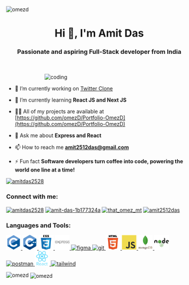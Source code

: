 <img align="center" width="1500" src="https://user-images.githubusercontent.com/90236635/232446433-d5540fa2-fe28-4bb8-b929-cdb51fe61336.gif" alt="omezd" />

<h1 align="center">Hi 👋, I'm Amit Das</h1>
<h3 align="center">Passionate and aspiring Full-Stack developer from India</h3>
<br/>
<br/>
<img align="right" width="400" src="https://cdn.dribbble.com/users/1355613/screenshots/10374655/media/5691629ca1e7389c34a9c0dae158b976.gif" alt="coding" />

<br/>




- 🔭 I’m currently working on [Twitter Clone](https://github.com/omezD/twitter-clone.git)

- 🌱 I’m currently learning **React JS and Next JS**

- 👨‍💻 All of my projects are available at [https://github.com/omezD/Portfolio-OmezD](https://github.com/omezD/Portfolio-OmezD)

- 💬 Ask me about **Express and React**

- 📫 How to reach me **amit2512das@gmail.com**

- ⚡ Fun fact **Software developers turn coffee into code, powering the world one line at a time!**


<p align="left"> <a href="https://twitter.com/amitdas2528" target="blank"><img src="https://img.shields.io/twitter/follow/amitdas2528?logo=twitter&style=for-the-badge" alt="amitdas2528" /></a> </p>


<h3 align="left">Connect with me:</h3>
<p align="left">
<a href="https://twitter.com/amitdas2528" target="blank"><img align="center" src="https://raw.githubusercontent.com/rahuldkjain/github-profile-readme-generator/master/src/images/icons/Social/twitter.svg" alt="amitdas2528" height="30" width="40" /></a>
<a href="https://linkedin.com/in/amit-das-1b177324a" target="blank"><img align="center" src="https://raw.githubusercontent.com/rahuldkjain/github-profile-readme-generator/master/src/images/icons/Social/linked-in-alt.svg" alt="amit-das-1b177324a" height="30" width="40" /></a>
<a href="https://instagram.com/that_omez_mt" target="blank"><img align="center" src="https://raw.githubusercontent.com/rahuldkjain/github-profile-readme-generator/master/src/images/icons/Social/instagram.svg" alt="that_omez_mt" height="30" width="40" /></a>
<a href="https://www.leetcode.com/amit2512das" target="blank"><img align="center" src="https://raw.githubusercontent.com/rahuldkjain/github-profile-readme-generator/master/src/images/icons/Social/leet-code.svg" alt="amit2512das" height="30" width="40" /></a>
</p>

<h3 align="left">Languages and Tools:</h3>
<p align="left"> <a href="https://www.cprogramming.com/" target="_blank" rel="noreferrer"> <img src="https://raw.githubusercontent.com/devicons/devicon/master/icons/c/c-original.svg" alt="c" width="40" height="40"/> </a> <a href="https://www.w3schools.com/cpp/" target="_blank" rel="noreferrer"> <img src="https://raw.githubusercontent.com/devicons/devicon/master/icons/cplusplus/cplusplus-original.svg" alt="cplusplus" width="40" height="40"/> </a> <a href="https://www.w3schools.com/css/" target="_blank" rel="noreferrer"> <img src="https://raw.githubusercontent.com/devicons/devicon/master/icons/css3/css3-original-wordmark.svg" alt="css3" width="40" height="40"/> </a> <a href="https://expressjs.com" target="_blank" rel="noreferrer"> <img src="https://raw.githubusercontent.com/devicons/devicon/master/icons/express/express-original-wordmark.svg" alt="express" width="40" height="40"/> </a> <a href="https://www.figma.com/" target="_blank" rel="noreferrer"> <img src="https://www.vectorlogo.zone/logos/figma/figma-icon.svg" alt="figma" width="40" height="40"/> </a> <a href="https://git-scm.com/" target="_blank" rel="noreferrer"> <img src="https://www.vectorlogo.zone/logos/git-scm/git-scm-icon.svg" alt="git" width="40" height="40"/> </a> <a href="https://www.w3.org/html/" target="_blank" rel="noreferrer"> <img src="https://raw.githubusercontent.com/devicons/devicon/master/icons/html5/html5-original-wordmark.svg" alt="html5" width="40" height="40"/> </a> <a href="https://developer.mozilla.org/en-US/docs/Web/JavaScript" target="_blank" rel="noreferrer"> <img src="https://raw.githubusercontent.com/devicons/devicon/master/icons/javascript/javascript-original.svg" alt="javascript" width="40" height="40"/> </a> <a href="https://www.mongodb.com/" target="_blank" rel="noreferrer"> <img src="https://raw.githubusercontent.com/devicons/devicon/master/icons/mongodb/mongodb-original-wordmark.svg" alt="mongodb" width="40" height="40"/> </a> <a href="https://nodejs.org" target="_blank" rel="noreferrer"> <img src="https://raw.githubusercontent.com/devicons/devicon/master/icons/nodejs/nodejs-original-wordmark.svg" alt="nodejs" width="40" height="40"/> </a> <a href="https://postman.com" target="_blank" rel="noreferrer"> <img src="https://www.vectorlogo.zone/logos/getpostman/getpostman-icon.svg" alt="postman" width="40" height="40"/> </a> <a href="https://reactjs.org/" target="_blank" rel="noreferrer"> <img src="https://raw.githubusercontent.com/devicons/devicon/master/icons/react/react-original-wordmark.svg" alt="react" width="40" height="40"/> </a> <a href="https://tailwindcss.com/" target="_blank" rel="noreferrer"> <img src="https://www.vectorlogo.zone/logos/tailwindcss/tailwindcss-icon.svg" alt="tailwind" width="40" height="40"/> </a> </p>

<p><img align="left" src="https://github-readme-stats.vercel.app/api/top-langs?username=omezd&show_icons=true&locale=en&layout=compact" alt="omezd" /></p>

<p>&nbsp;<img align="center" src="https://github-readme-stats.vercel.app/api?username=omezd&show_icons=true&locale=en" alt="omezd" /></p>
